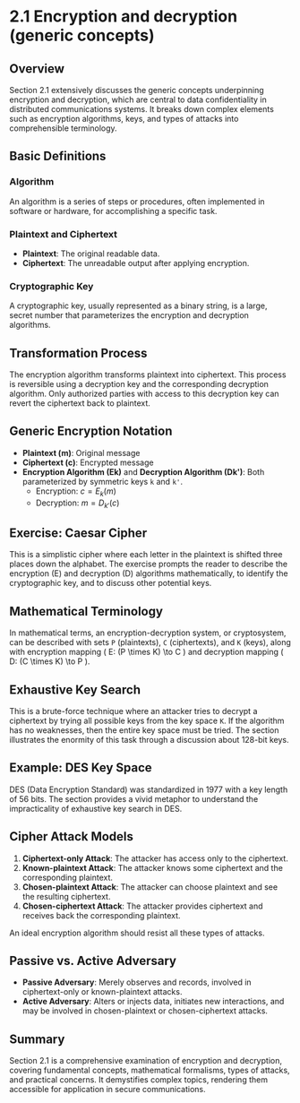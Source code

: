 # 2.1 Encryption and decryption (generic concepts)

## Overview

Section 2.1 extensively discusses the generic concepts underpinning encryption and decryption, which are central to data confidentiality in distributed communications systems. It breaks down complex elements such as encryption algorithms, keys, and types of attacks into comprehensible terminology.

## Basic Definitions

### Algorithm
An algorithm is a series of steps or procedures, often implemented in software or hardware, for accomplishing a specific task.

### Plaintext and Ciphertext
- **Plaintext**: The original readable data.
- **Ciphertext**: The unreadable output after applying encryption.

### Cryptographic Key
A cryptographic key, usually represented as a binary string, is a large, secret number that parameterizes the encryption and decryption algorithms.

## Transformation Process

The encryption algorithm transforms plaintext into ciphertext. This process is reversible using a decryption key and the corresponding decryption algorithm. Only authorized parties with access to this decryption key can revert the ciphertext back to plaintext.

## Generic Encryption Notation

- **Plaintext (m)**: Original message
- **Ciphertext (c)**: Encrypted message
- **Encryption Algorithm (Ek)** and **Decryption Algorithm (Dk')**: Both parameterized by symmetric keys `k` and `k'`.
  - Encryption: $c = E_k(m)$
  - Decryption: $m = D_{k'}(c)$

## Exercise: Caesar Cipher

This is a simplistic cipher where each letter in the plaintext is shifted three places down the alphabet. The exercise prompts the reader to describe the encryption (E) and decryption (D) algorithms mathematically, to identify the cryptographic key, and to discuss other potential keys.

## Mathematical Terminology

In mathematical terms, an encryption-decryption system, or cryptosystem, can be described with sets `P` (plaintexts), `C` (ciphertexts), and `K` (keys), along with encryption mapping \( E: (P \times K) \to C \) and decryption mapping \( D: (C \times K) \to P \).

## Exhaustive Key Search

This is a brute-force technique where an attacker tries to decrypt a ciphertext by trying all possible keys from the key space `K`. If the algorithm has no weaknesses, then the entire key space must be tried. The section illustrates the enormity of this task through a discussion about 128-bit keys.

## Example: DES Key Space

DES (Data Encryption Standard) was standardized in 1977 with a key length of 56 bits. The section provides a vivid metaphor to understand the impracticality of exhaustive key search in DES.

## Cipher Attack Models

1. **Ciphertext-only Attack**: The attacker has access only to the ciphertext.
2. **Known-plaintext Attack**: The attacker knows some ciphertext and the corresponding plaintext.
3. **Chosen-plaintext Attack**: The attacker can choose plaintext and see the resulting ciphertext.
4. **Chosen-ciphertext Attack**: The attacker provides ciphertext and receives back the corresponding plaintext.

An ideal encryption algorithm should resist all these types of attacks.

## Passive vs. Active Adversary

- **Passive Adversary**: Merely observes and records, involved in ciphertext-only or known-plaintext attacks.
- **Active Adversary**: Alters or injects data, initiates new interactions, and may be involved in chosen-plaintext or chosen-ciphertext attacks.

## Summary

Section 2.1 is a comprehensive examination of encryption and decryption, covering fundamental concepts, mathematical formalisms, types of attacks, and practical concerns. It demystifies complex topics, rendering them accessible for application in secure communications.
